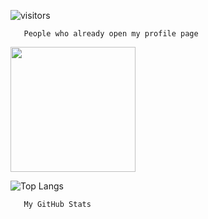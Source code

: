 ![visitors](https://visitor-badge.glitch.me/badge?page_id=${aldydestra}.${https://github.com/aldydestra/aldydestra})

      

       People who already open my profile page
      
<img height="200em" src="https://github-readme-stats.vercel.app/api?username=aldydestra&show_icons=true&hide_border=true&&count_private=true&include_all_commits=true" />

      

      

![Top Langs](https://github-readme-stats.vercel.app/api/top-langs/?username=aldydestra&layout=compact&hide_border=true)

       My GitHub Stats
